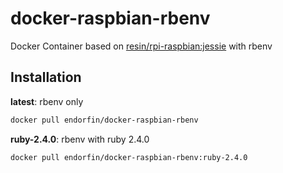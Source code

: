 # docker-raspbian-rbenv

Docker Container based on [resin/rpi-raspbian:jessie](https://hub.docker.com/r/resin/rpi-raspbian/) with rbenv

## Installation

**latest**: rbenv only
```bash
docker pull endorfin/docker-raspbian-rbenv
```
**ruby-2.4.0**: rbenv with ruby 2.4.0
```bash
docker pull endorfin/docker-raspbian-rbenv:ruby-2.4.0
```
